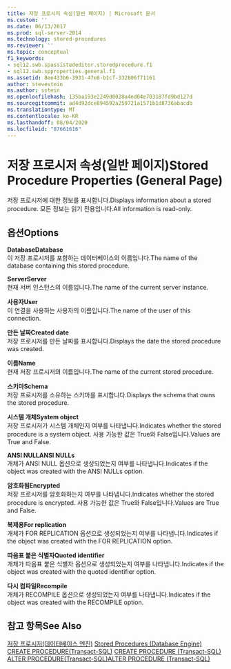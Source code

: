 ```yaml
---
title: 저장 프로시저 속성(일반 페이지) | Microsoft 문서
ms.custom: ''
ms.date: 06/13/2017
ms.prod: sql-server-2014
ms.technology: stored-procedures
ms.reviewer: ''
ms.topic: conceptual
f1_keywords:
- sql12.swb.spassistededitor.storedprocedure.f1
- sql12.swb.spproperties.general.f1
ms.assetid: 8ee433b6-3931-47e8-b1cf-332806f71161
author: stevestein
ms.author: sstein
ms.openlocfilehash: 135ba193e2249d0028a4ed04e703187fd9bd127d
ms.sourcegitcommit: ad4d92dce894592a259721a1571b1d8736abacdb
ms.translationtype: MT
ms.contentlocale: ko-KR
ms.lasthandoff: 08/04/2020
ms.locfileid: "87661616"
---
```

# <a name="stored-procedure-properties-general-page"></a><span data-ttu-id="e4bc1-102">저장 프로시저 속성(일반 페이지)</span><span class="sxs-lookup"><span data-stu-id="e4bc1-102">Stored Procedure Properties (General Page)</span></span>
  <span data-ttu-id="e4bc1-103">저장 프로시저에 대한 정보를 표시합니다.</span><span class="sxs-lookup"><span data-stu-id="e4bc1-103">Displays information about a stored procedure.</span></span> <span data-ttu-id="e4bc1-104">모든 정보는 읽기 전용입니다.</span><span class="sxs-lookup"><span data-stu-id="e4bc1-104">All information is read-only.</span></span>  
  
## <a name="options"></a><span data-ttu-id="e4bc1-105">옵션</span><span class="sxs-lookup"><span data-stu-id="e4bc1-105">Options</span></span>  
 <span data-ttu-id="e4bc1-106">**Database**</span><span class="sxs-lookup"><span data-stu-id="e4bc1-106">**Database**</span></span>  
 <span data-ttu-id="e4bc1-107">이 저장 프로시저를 포함하는 데이터베이스의 이름입니다.</span><span class="sxs-lookup"><span data-stu-id="e4bc1-107">The name of the database containing this stored procedure.</span></span>  
  
 <span data-ttu-id="e4bc1-108">**Server**</span><span class="sxs-lookup"><span data-stu-id="e4bc1-108">**Server**</span></span>  
 <span data-ttu-id="e4bc1-109">현재 서버 인스턴스의 이름입니다.</span><span class="sxs-lookup"><span data-stu-id="e4bc1-109">The name of the current server instance.</span></span>  
  
 <span data-ttu-id="e4bc1-110">**사용자**</span><span class="sxs-lookup"><span data-stu-id="e4bc1-110">**User**</span></span>  
 <span data-ttu-id="e4bc1-111">이 연결을 사용하는 사용자의 이름입니다.</span><span class="sxs-lookup"><span data-stu-id="e4bc1-111">The name of the user of this connection.</span></span>  
  
 <span data-ttu-id="e4bc1-112">**만든 날짜**</span><span class="sxs-lookup"><span data-stu-id="e4bc1-112">**Created date**</span></span>  
 <span data-ttu-id="e4bc1-113">저장 프로시저를 만든 날짜를 표시합니다.</span><span class="sxs-lookup"><span data-stu-id="e4bc1-113">Displays the date the stored procedure was created.</span></span>  
  
 <span data-ttu-id="e4bc1-114">**이름**</span><span class="sxs-lookup"><span data-stu-id="e4bc1-114">**Name**</span></span>  
 <span data-ttu-id="e4bc1-115">현재 저장 프로시저의 이름입니다.</span><span class="sxs-lookup"><span data-stu-id="e4bc1-115">The name of the current stored procedure.</span></span>  
  
 <span data-ttu-id="e4bc1-116">**스키마**</span><span class="sxs-lookup"><span data-stu-id="e4bc1-116">**Schema**</span></span>  
 <span data-ttu-id="e4bc1-117">저장 프로시저를 소유하는 스키마를 표시합니다.</span><span class="sxs-lookup"><span data-stu-id="e4bc1-117">Displays the schema that owns the stored procedure.</span></span>  
  
 <span data-ttu-id="e4bc1-118">**시스템 개체**</span><span class="sxs-lookup"><span data-stu-id="e4bc1-118">**System object**</span></span>  
 <span data-ttu-id="e4bc1-119">저장 프로시저가 시스템 개체인지 여부를 나타냅니다.</span><span class="sxs-lookup"><span data-stu-id="e4bc1-119">Indicates whether the stored procedure is a system object.</span></span> <span data-ttu-id="e4bc1-120">사용 가능한 값은 True와 False입니다.</span><span class="sxs-lookup"><span data-stu-id="e4bc1-120">Values are True and False.</span></span>  
  
 <span data-ttu-id="e4bc1-121">**ANSI NULL**</span><span class="sxs-lookup"><span data-stu-id="e4bc1-121">**ANSI NULLs**</span></span>  
 <span data-ttu-id="e4bc1-122">개체가 ANSI NULL 옵션으로 생성되었는지 여부를 나타냅니다.</span><span class="sxs-lookup"><span data-stu-id="e4bc1-122">Indicates if the object was created with the ANSI NULLs option.</span></span>  
  
 <span data-ttu-id="e4bc1-123">**암호화됨**</span><span class="sxs-lookup"><span data-stu-id="e4bc1-123">**Encrypted**</span></span>  
 <span data-ttu-id="e4bc1-124">저장 프로시저를 암호화하는지 여부를 나타냅니다.</span><span class="sxs-lookup"><span data-stu-id="e4bc1-124">Indicates whether the stored procedure is encrypted.</span></span> <span data-ttu-id="e4bc1-125">사용 가능한 값은 True와 False입니다.</span><span class="sxs-lookup"><span data-stu-id="e4bc1-125">Values are True and False.</span></span>  
  
 <span data-ttu-id="e4bc1-126">**복제용**</span><span class="sxs-lookup"><span data-stu-id="e4bc1-126">**For replication**</span></span>  
 <span data-ttu-id="e4bc1-127">개체가 FOR REPLICATION 옵션으로 생성되었는지 여부를 나타냅니다.</span><span class="sxs-lookup"><span data-stu-id="e4bc1-127">Indicates if the object was created with the FOR REPLICATION option.</span></span>  
  
 <span data-ttu-id="e4bc1-128">**따옴표 붙은 식별자**</span><span class="sxs-lookup"><span data-stu-id="e4bc1-128">**Quoted identifier**</span></span>  
 <span data-ttu-id="e4bc1-129">개체가 따옴표 붙은 식별자 옵션으로 생성되었는지 여부를 나타냅니다.</span><span class="sxs-lookup"><span data-stu-id="e4bc1-129">Indicates if the object was created with the quoted identifier option.</span></span>  
  
 <span data-ttu-id="e4bc1-130">**다시 컴파일**</span><span class="sxs-lookup"><span data-stu-id="e4bc1-130">**Recompile**</span></span>  
 <span data-ttu-id="e4bc1-131">개체가 RECOMPILE 옵션으로 생성되었는지 여부를 나타냅니다.</span><span class="sxs-lookup"><span data-stu-id="e4bc1-131">Indicates if the object was created with the RECOMPILE option.</span></span>  
  
## <a name="see-also"></a><span data-ttu-id="e4bc1-132">참고 항목</span><span class="sxs-lookup"><span data-stu-id="e4bc1-132">See Also</span></span>  
 <span data-ttu-id="e4bc1-133">[저장 프로시저&#40;데이터베이스 엔진&#41;](stored-procedures-database-engine.md) </span><span class="sxs-lookup"><span data-stu-id="e4bc1-133">[Stored Procedures &#40;Database Engine&#41;](stored-procedures-database-engine.md) </span></span>  
 <span data-ttu-id="e4bc1-134">[CREATE PROCEDURE&#40;Transact-SQL&#41;](/sql/t-sql/statements/create-procedure-transact-sql) </span><span class="sxs-lookup"><span data-stu-id="e4bc1-134">[CREATE PROCEDURE &#40;Transact-SQL&#41;](/sql/t-sql/statements/create-procedure-transact-sql) </span></span>  
 [<span data-ttu-id="e4bc1-135">ALTER PROCEDURE&#40;Transact-SQL&#41;</span><span class="sxs-lookup"><span data-stu-id="e4bc1-135">ALTER PROCEDURE &#40;Transact-SQL&#41;</span></span>](/sql/t-sql/statements/alter-procedure-transact-sql)  
  
  
